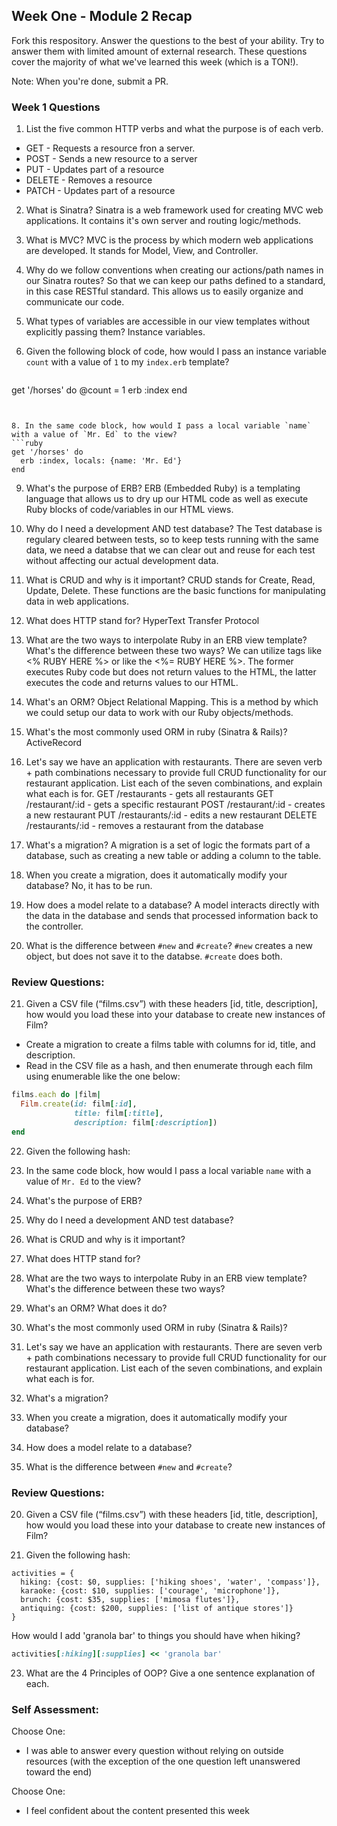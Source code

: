 ## Week One - Module 2 Recap

Fork this respository. Answer the questions to the best of your ability. Try to answer them with limited amount of external research. These questions cover the majority of what we've learned this week (which is a TON!). 

Note: When you're done, submit a PR. 

### Week 1 Questions

1. List the five common HTTP verbs and what the purpose is of each verb.

* GET - Requests a resource fron a server.
* POST - Sends a new resource to a server
* PUT - Updates part of a resource
* DELETE - Removes a resource
* PATCH - Updates part of a resource

2. What is Sinatra?
Sinatra is a web framework used for creating MVC web applications. It contains it's own server and routing logic/methods.

4. What is MVC?
MVC is the process by which modern web applications are developed. It stands for Model, View, and Controller.

5. Why do we follow conventions when creating our actions/path names in our Sinatra routes?
So that we can keep our paths defined to a standard, in this case RESTful standard. This allows us to easily organize and communicate our code.

6. What types of variables are accessible in our view templates without explicitly passing them?
Instance variables.

7. Given the following block of code, how would I pass an instance variable `count` with a value of `1` to my `index.erb` template?


   ```ruby
  get '/horses' do
    @count = 1
    erb :index
  end
  ```


8. In the same code block, how would I pass a local variable `name` with a value of `Mr. Ed` to the view?
 ```ruby
  get '/horses' do
    erb :index, locals: {name: 'Mr. Ed'}
  end
  ```
9. What's the purpose of ERB?
ERB (Embedded Ruby) is a templating language that allows us to dry up our HTML code as well as execute Ruby blocks of code/variables in our HTML views.

10. Why do I need a development AND test database?
The Test database is regulary cleared between tests, so to keep tests running with the same data, we need a databse that we can clear out and reuse for each test without affecting our actual development data.

11. What is CRUD and why is it important?
CRUD stands for Create, Read, Update, Delete. These functions are the basic functions for manipulating data in web applications.

12. What does HTTP stand for?
HyperText Transfer Protocol

13. What are the two ways to interpolate Ruby in an ERB view template? What's the difference between these two ways?
We can utilize tags like <% RUBY HERE %> or like the <%= RUBY HERE %>. The former executes Ruby code but does not return values to the HTML, the latter executes the code and returns values to our HTML.

14. What's an ORM?
Object Relational Mapping. This is a method by which we could setup our data to work with our Ruby objects/methods.

15. What's the most commonly used ORM in ruby (Sinatra & Rails)?
ActiveRecord

16. Let's say we have an application with restaurants. There are seven verb + path combinations necessary to provide full CRUD functionality for our restaurant application. List each of the seven combinations, and explain what each is for.
GET /restaurants - gets all restaurants
GET /restaurant/:id - gets a specific restaurant
POST /restaurant/:id - creates a new restaurant
PUT /restaurants/:id - edits a new restaurant
DELETE /restaurants/:id - removes a restaurant from the database


17. What's a migration?
A migration is a set of logic the formats part of a database, such as creating a new table or adding a column to the table.

18. When you create a migration, does it automatically modify your database?
No, it has to be run.

19. How does a model relate to a database?
A model interacts directly with the data in the database and sends that processed information back to the controller.

20. What is the difference between `#new` and `#create`?
`#new` creates a new object, but does not save it to the databse. `#create` does both.

### Review Questions:  
21. Given a CSV file (“films.csv”) with these headers [id, title, description], how would you load these into your database to create new instances of Film?
* Create a migration to create a films table with columns for id, title, and description.
* Read in the CSV file as a hash, and then enumerate through each film using enumerable like the one below:
```ruby
films.each do |film|
  Film.create(id: film[:id],
              title: film[:title],
              description: film[:description])
end
```
22. Given the following hash:
7. In the same code block, how would I pass a local variable `name` with a value of `Mr. Ed` to the view?

8. What's the purpose of ERB?

9. Why do I need a development AND test database?

10. What is CRUD and why is it important?

11. What does HTTP stand for? 

12. What are the two ways to interpolate Ruby in an ERB view template? What's the difference between these two ways?

13. What's an ORM? What does it do?

14. What's the most commonly used ORM in ruby (Sinatra & Rails)?

15. Let's say we have an application with restaurants. There are seven verb + path combinations necessary to provide full CRUD functionality for our restaurant application. List each of the seven combinations, and explain what each is for.

16. What's a migration? 

17. When you create a migration, does it automatically modify your database?

18. How does a model relate to a database?

19. What is the difference between `#new` and `#create`?


### Review Questions:  
20. Given a CSV file (“films.csv”) with these headers [id, title, description], how would you load these into your database to create new instances of Film?  

21. Given the following hash:
```
activities = {
  hiking: {cost: $0, supplies: ['hiking shoes', 'water', 'compass']},
  karaoke: {cost: $10, supplies: ['courage', 'microphone']},
  brunch: {cost: $35, supplies: ['mimosa flutes']},
  antiquing: {cost: $200, supplies: ['list of antique stores']}
}
```
How would I add 'granola bar' to things you should have when hiking?

```ruby
activities[:hiking][:supplies] << 'granola bar'
```
23. What are the 4 Principles of OOP? Give a one sentence explanation of each.


### Self Assessment:
Choose One:
* I was able to answer every question without relying on outside resources (with the exception of the one question left unanswered toward the end)


Choose One:
* I feel confident about the content presented this week
